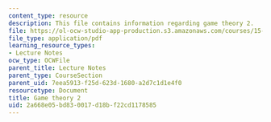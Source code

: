 ```yaml
---
content_type: resource
description: This file contains information regarding game theory 2.
file: https://ol-ocw-studio-app-production.s3.amazonaws.com/courses/15-053-optimization-methods-in-management-science-spring-2013/2a668e05bd830017d18bf22cd1178585_MIT15_053S13_lec8.pdf
file_type: application/pdf
learning_resource_types:
- Lecture Notes
ocw_type: OCWFile
parent_title: Lecture Notes
parent_type: CourseSection
parent_uid: 7eea5913-f25d-623d-1680-a2d7c1d1e4f0
resourcetype: Document
title: Game theory 2
uid: 2a668e05-bd83-0017-d18b-f22cd1178585
---
```

